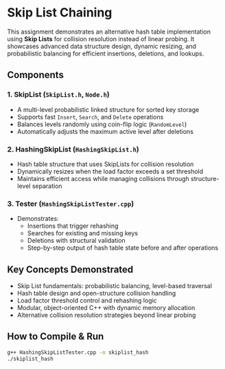 # Skip List Chaining

This assignment demonstrates an alternative hash table implementation using **Skip Lists** for collision resolution instead of linear probing. It showcases advanced data structure design, dynamic resizing, and probabilistic balancing for efficient insertions, deletions, and lookups.

## Components

### 1. SkipList (`SkipList.h`, `Node.h`)
- A multi-level probabilistic linked structure for sorted key storage
- Supports fast `Insert`, `Search`, and `Delete` operations
- Balances levels randomly using coin-flip logic (`RandomLevel`)
- Automatically adjusts the maximum active level after deletions

### 2. HashingSkipList (`HashingSkipList.h`)
- Hash table structure that uses SkipLists for collision resolution
- Dynamically resizes when the load factor exceeds a set threshold
- Maintains efficient access while managing collisions through structure-level separation

### 3. Tester (`HashingSkipListTester.cpp`)
- Demonstrates:
  - Insertions that trigger rehashing
  - Searches for existing and missing keys
  - Deletions with structural validation
  - Step-by-step output of hash table state before and after operations

## Key Concepts Demonstrated
- Skip List fundamentals: probabilistic balancing, level-based traversal
- Hash table design and open-structure collision handling
- Load factor threshold control and rehashing logic
- Modular, object-oriented C++ with dynamic memory allocation
- Alternative collision resolution strategies beyond linear probing

## How to Compile & Run

```bash
g++ HashingSkipListTester.cpp -o skiplist_hash
./skiplist_hash
